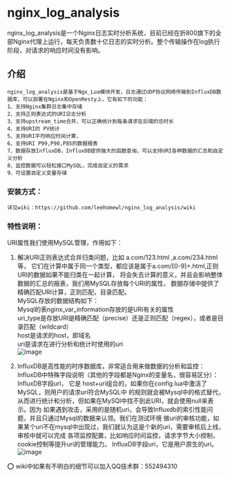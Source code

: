 # nginx_log_analysis
  nginx_log_analysis是一个Nginx日志实时分析系统，目前已经在折800旗下的全部Nginx代理上运行，每天负责数十亿日志的实时分析。整个传输操作在log执行阶段，对请求的响应时间没有影响。

## 介绍
    nginx_log_analysis是基于Ngx_Lua模块开发，日志通过UDP协议网络传输到InfluxDB数据库，可以部署在Nginx和OpenResty上，它有如下的功能：  
    1、支持Nginx集群日志集中存储  
    2、支持正则表达式的URI日志分析  
    3、支持upstream_time合并，可以正确统计到每条请求在后端的总时长  
    4、支持URI的 PV统计  
    5、支持URI平均响应时间计算，  
    6、支持URI P99,P90,P85的数据报表  
    7、数据存放InfluxDB，InfluxDB提供强大的函数查询，可以支持URI各种数据的汇总和自定义分析  
    8、监控数据可以轻松接口MySQL，完成自定义的需求  
    9、可设置自定义变量存储  
    
### 安装方式：  
    详见wiki：https://github.com/leehomewl/nginx_log_analysis/wiki
 
### 特性说明：
URI属性我们使用MySQL管理，作用如下：

1. 解决URI正则表达式合并归类问题，比如 a.com/123.html ,a.com/234.html 等，
  它们在计算中属于同一个类型，都应该是属于a.com/[0-9]+\.html,正则URI的数据如果不能归类在一起计算，
  将会失去计算的意义，并且会影响整体数据的汇总的报表，我们用MySQL存放每个URI的属性，
  数据存储中提供了精确匹配URI计算，正则匹配，目录匹配。  
  MySQL存放的数据结构如下：  
  Mysql的表nginx_var_information存放的是URI有关的属性  
  uri_type是存放URI是精确匹配（precise）还是正则匹配（regex），或者是目录匹配（wildcard）  
  host是请求的host，即域名  
  uri是请求在进行分析和统计时使用的uri    
  ![image](https://github.com/leehomewl/nginx_log_analysis/blob/master/img/mysql-table.png)    

2. InfluxDB是高性能的时序数据库，非常适合用来做数据的分析和监控：     
  InfluxDB中特殊字段说明（其他的字段都是Nginx的变量名，很容易区分）：  
  InfluxDB字段url， 它是 host+uri组合的，如果你在config.lua中激活了MySQL，则用户的请求uri符合MySQL中
  的规则就会被Mysql中的格式替代，从而进行统计和分析，但如果在MySQl中找不到此URI，就会使用null来表示。因为
  如果遇到攻击，采用的是随机uri，会导致Influxdb的索引性能问题，并且只通过Mysql的数据来认领。我们在测试环境
  做uri的审核功能，如果某个uri不在mysql中出现过，我们就认为这是个新的uri，需要审核后上线，审核中就可以完成
  各项监控配置，比如响应时间监控，请求字节大小控制，cookie控制等提升uri的管理能力。
  InfluxDB字段uri，它是用户原生的uri。
  ![image](https://github.com/leehomewl/nginx_log_analysis/blob/master/img/Influxdb-table.png)
    
:o: wiki中如果有不明白的细节可以加入QQ技术群：552494310

